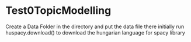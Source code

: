 # Test0TopicModelling
Create a Data Folder in the directory and put the data file there
initially run huspacy.download()
to download the hungarian language for spacy library
